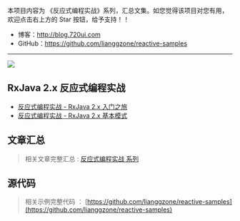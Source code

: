 

本项目内容为 《反应式编程实战》系列，汇总文集。如您觉得该项目对您有用，欢迎点击右上方的 Star 按钮，给予支持！！

- 博客：http://blog.720ui.com
- GitHub：https://github.com/lianggzone/reactive-samples

<hr/>

![](https://cdn.nlark.com/yuque/0/2018/png/145621/1536928835973-433c7f6f-bc13-49fc-9848-ec6b5b11ed1b.png)

## RxJava 2.x 反应式编程实战
 - [反应式编程实战 - RxJava 2.x 入门之旅](http://blog.720ui.com//2018/rxjava2_01_prime/)
 - [反应式编程实战 - RxJava 2.x 基本模式](http://blog.720ui.com//2018/rxjava2_02_observable/)

## 文章汇总
> 相关文章完整汇总 : [反应式编程实战 系列](http://blog.720ui.com/columns/reactive-all/)

## 源代码

> 相关示例完整代码 ： [https://github.com/lianggzone/reactive-samples](https://github.com/lianggzone/reactive-samples)